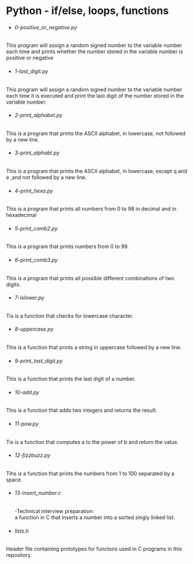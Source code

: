 # Python - if/else, loops, functions
 - ###### 0-positive_or_negative.py <br>
This program will assign a random signed number to the variable number each time
 and prints whether the number stored in the variable number is positive or negative
- ###### 1-last_digit.py <br>
This program will assign a random signed number to the variable number each time it is executed and print the last digit of the number stored in the variable number.
- ###### 2-print_alphabet.py <br>
This is a program that prints the ASCII alphabet, in lowercase, not followed by a new line.
- ###### 3-print_alphabt.py <br>
This is a program that prints the ASCII alphabet, in lowercase, except q and e ,and not followed by a new line.
- ###### 4-print_hexa.py <br>
This is a program that prints all numbers from 0 to 98 in decimal and in hexadecimal
- ###### 5-print_comb2.py <br>
This is a program that prints numbers from 0 to 99.
- ###### 6-print_comb3.py <br>
This is a program that prints all possible different combinations of two digits.
- ###### 7-islower.py <br>
Tis is a function that checks for lowercase character.
- ###### 8-uppercase.py <br>
This is a function that prints a string in uppercase followed by a new line.
- ###### 9-print_last_digit.py <br>
This is a function that prints the last digit of a number.
- ###### 10-add.py <br>
This is a function that adds two integers and returns the result.
- ###### 11-pow.py <br>
Tis is a function that computes a to the power of b and return the value.
- ###### 12-fizzbuzz.py <br>
Tihs is a function that prints the numbers from 1 to 100 separated by a space.
- ###### 13-insert_number.c
	-Technical interview preparation: <br>
	a function in C that inserts a number into a sorted singly linked list.
- ###### lists.h
Header file containing prototypes for functons used in C programs in this repository.

